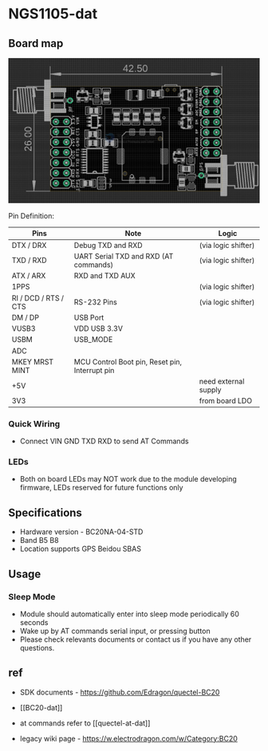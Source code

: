 
# NGS1105-dat

## Board map 

![](2024-05-27-17-16-13.png)


Pin Definition:

| Pins                 | Note                                           | Logic                |
| -------------------- | ---------------------------------------------- | -------------------- |
| DTX / DRX            | Debug TXD and RXD                              | (via logic shifter)  |
| TXD / RXD            | UART Serial TXD and RXD (AT commands)          | (via logic shifter)  |
| ATX / ARX            | RXD and TXD AUX                                |                      |
| 1PPS                 |                                                | (via logic shifter)  |
| RI / DCD / RTS / CTS | RS-232 Pins                                    | (via logic shifter)  |
| DM / DP              | USB Port                                       |                      |
| VUSB3                | VDD USB 3.3V                                   |                      |
| USBM                 | USB_MODE                                       |                      |
| ADC                  |                                                |                      |
| MKEY MRST MINT       | MCU Control Boot pin, Reset pin, Interrupt pin |                      |
| +5V                  |                                                | need external supply |
| 3V3                  |                                                | from board LDO       |


### Quick Wiring 
* Connect VIN GND TXD RXD to send AT Commands

###  LEDs
* Both on board LEDs may NOT work due to the module developing firmware, LEDs reserved for future functions only


## Specifications

* Hardware version - BC20NA-04-STD
* Band B5 B8 
* Location supports GPS Beidou SBAS

## Usage

### Sleep Mode

* Module should automatically enter into sleep mode periodically 60 seconds
* Wake up by AT commands serial input, or pressing button
* Please check relevants documents or contact us if you have any other questions.


## ref 

- SDK documents - https://github.com/Edragon/quectel-BC20

- [[BC20-dat]]

- at commands refer to [[quectel-at-dat]]

- legacy wiki page - https://w.electrodragon.com/w/Category:BC20
